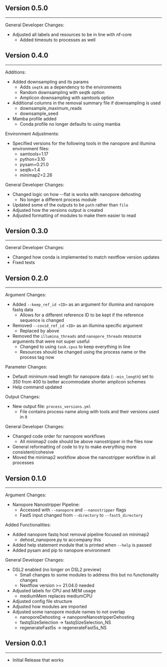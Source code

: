 ## Version 0.5.0
----------------

General Developer Changes:
- Adjusted all labels and resources to be in line with nf-core
    - Added timeouts to processes as well

## Version 0.4.0
----------------
Additions:
- Added downsampling and its params
    - Adds `seqtk` as a dependency to the environments
    - Random downsampling with seqtk option
    - Amplicon downsampling with samtools option
- Additional columns in the removal summary file if downsampling is used
    - downsample_maximum_reads
    - downsample_seed
- Mamba profile added
    - Conda profile no longer defaults to using mamba

Environment Adjustments:
- Specified versions for the following tools in the nanopore and illumina environment files:
    - samtools=1.17
    - python=3.10
    - pysam=0.21.0
    - seqtk=1.4
    - minimap2=2.26

General Developer Changes:
- Changed logic on how --flat is works with nanopore dehosting
    - No longer a different process module
- Updated some of the outputs to be `path` rather than `file`
- Adjusted how the versions output is created
- Adjusted formatting of modules to make them easier to read

## Version 0.3.0
----------------
General Developer Changes:
- Changed how conda is implemented to match nextflow version updates
- Fixed tests

## Version 0.2.0
----------------
Argument Changes:
- Added `--keep_ref_id <ID>` as an argument for illumina and nanopore fastq data
    - Allows for a different reference ID to be kept if the reference sequence is changed
- Removed `--covid_ref_id <ID>` as an illumina specific argument
    - Replaced by above
- Removed the `illumina_threads` and `nanopore_threads` resource arguments that were not super useful
    - Changed to using `task.cpus` to keep everything in line
    - Resources should be changed using the process name or the process tag now

Parameter Changes:
- Default minimum read length for nanopore data (`--min_length`) set to 350 from 400 to better accommodate shorter amplicon schemes
- Help command updated

Output Changes:
- New output file: `process_versions.yml`
    - File contains process name along with tools and their versions used in it

General Developer Changes:
- Changed code order for nanopore workflows
    - All minimap2 code should be above nanostripper in the files now
- General reformatting of code to try to make everything more consistent/cohesive
- Moved the minimap2 workflow above the nanostripper workflow in all processes

## Version 0.1.0
----------------
Argument Changes:
- Nanopore Nanostripper Pipeline:
    - Accessed with `--nanopore` and `--nanostripper` flags
    - Fast5 input changed from `--directory` to `--fast5_directory`

Added Functionalities:
- Added nanopore fastq host removal pipeline focused on minimap2
    - dehost_nanopore.py to accompany this
- Added help statement module that is printed when `--help` is passed 
- Added pysam and pip to nanopore environment

General Developer Changes:
- DSL2 enabled (no longer on DSL2 preview)
    - Small changes to some modules to address this but no functionality changes
    - Nextflow version >= 21.04.0 needed
- Adjusted labels for CPU and MEM usage
    - mediumMem replaces mediumCPU
- Adjusted config file structure
- Adjusted how modules are imported
- Adjusted some nanopore module names to not overlap
    - nanoporeDehosting  -> nanoporeNanostripperDehosting
    - fastqSizeSelection -> fastqSizeSelection_NS 
    - regenerateFast5s   -> regenerateFast5s_NS


## Version 0.0.1
----------------

- Initial Release that works
